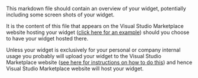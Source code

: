 This markdown file should contain an overview of your widget, potentially including some screen shots of your widget.

It is the content of this file that appears on the Visual Studio Marketplace website hosting your widget ([click here for an example](https://marketplace.visualstudio.com/items?itemName=GregTrevellick.vsts-extensions-tweets-vsts)) should you choose to have your widget hosted there.

Unless your widget is exclusively for your personal or company internal usage you probably will upload your widget to the Visual Studio Marketplace website ([see here for instructions on how to do this](https://docs.microsoft.com/en-us/vsts/extend/publish/overview?view=vsts)) and hence Visual Studio Marketplace website will host your widget.